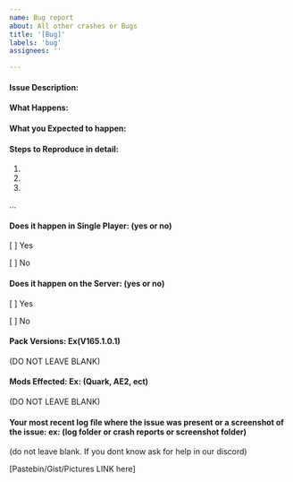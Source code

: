 ```yaml
---
name: Bug report
about: All other crashes or Bugs
title: '[Bug]'
labels: 'bug'
assignees: ''

---
```


#### Issue Description:


#### What Happens:


#### What you Expected to happen:


#### Steps to Reproduce in detail:
1.
2.
3.
...
#### Does it happen in Single Player: (yes or no)
[ ] Yes

[ ] No

#### Does it happen on the Server: (yes or no)
[ ] Yes

[ ] No

#### Pack Versions: Ex(V165.1.0.1)
(DO NOT LEAVE BLANK) 

#### Mods Effected: Ex: (Quark, AE2, ect) 
(DO NOT LEAVE BLANK)


#### Your most recent log file where the issue was present or a screenshot of the issue:  ex: (log folder or crash reports or screenshot folder)
(do not leave blank. If you dont know ask for help in our discord)

[Pastebin/Gist/Pictures LINK here]
